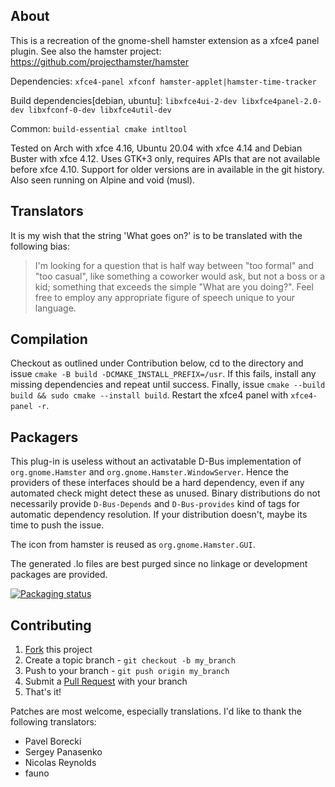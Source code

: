 ## About
This is a recreation of the gnome-shell hamster extension as a xfce4 panel plugin.
See also the hamster project: <https://github.com/projecthamster/hamster>

Dependencies: `xfce4-panel xfconf hamster-applet|hamster-time-tracker`

Build dependencies[debian, ubuntu]: `libxfce4ui-2-dev libxfce4panel-2.0-dev
libxfconf-0-dev libxfce4util-dev`

Common: `build-essential cmake intltool`

Tested on Arch with xfce 4.16, Ubuntu 20.04 with xfce 4.14 and
Debian Buster with xfce 4.12. Uses GTK+3 only, requires APIs that are
not available before xfce 4.10. Support for older versions are in
available in the git history. Also seen running on Alpine and void (musl).

## Translators
It is my wish that the string 'What goes on?' is to be translated with
the following bias:
> I'm looking for a question that is half way between "too formal" and
> "too casual", like something a coworker would ask, but not a boss or
> a kid; something that exceeds the simple "What are you doing?".
> Feel free to employ any appropriate figure of speech unique to
> your language.

## Compilation
Checkout as outlined under Contribution below, cd to the directory and
issue `cmake -B build -DCMAKE_INSTALL_PREFIX=/usr`. If this fails, install any missing
dependencies and repeat until success. 
Finally, issue `cmake --build build && sudo cmake --install build`. 
Restart the xfce4 panel with `xfce4-panel -r`.

## Packagers
This plug-in is useless without an activatable D-Bus implementation of
`org.gnome.Hamster` and `org.gnome.Hamster.WindowServer`. Hence the
providers of these interfaces should be a hard dependency, even if
any automated check might detect these as unused.
Binary distributions do not necessarily provide `D-Bus-Depends` and
`D-Bus-provides` kind of tags for automatic dependency resolution.
If your distribution doesn't, maybe its time to push the issue.

The icon from hamster is reused as `org.gnome.Hamster.GUI`.

The generated .lo files are best purged since no linkage or development
packages are provided.

[![Packaging status](https://repology.org/badge/vertical-allrepos/xfce4-hamster-plugin.svg)](https://repology.org/project/xfce4-hamster-plugin/versions)

## Contributing

1. [Fork](https://github.com/projecthamster/xfce4-hamster-plugin/fork) this project
2. Create a topic branch - `git checkout -b my_branch`
3. Push to your branch - `git push origin my_branch`
4. Submit a [Pull Request](https://github.com/projecthamster/xfce4-hamster-plugin/pulls) with your branch
5. That's it!

Patches are most welcome, especially translations.
I'd like to thank the following translators:
- Pavel Borecki
- Sergey Panasenko
- Nicolas Reynolds
- fauno


